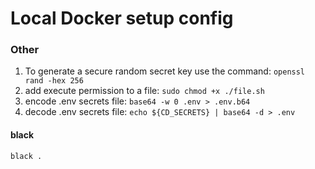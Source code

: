 # Local Docker setup config

### Other
1. To generate a secure random secret key use the command: `openssl rand -hex 256`
2. add execute permission to a file: `sudo chmod +x ./file.sh`
3. encode .env secrets file: `base64 -w 0 .env > .env.b64`
4. decode .env secrets file: `echo ${CD_SECRETS} | base64 -d > .env`

#### black
```shell
black .
```

####
```shell

```

